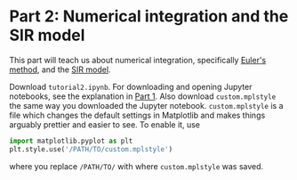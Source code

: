 # Part 2: Numerical integration and the SIR model

This part will teach us about numerical integration, specifically [Euler's method](https://en.wikipedia.org/wiki/Euler_method), and the [SIR model](https://en.wikipedia.org/wiki/Compartmental_models_in_epidemiology#The_SIR_model_without_vital_dynamics).

Download `tutorial2.ipynb`.
For downloading and opening Jupyter notebooks, see the explanation in [Part 1](https://github.com/StatPhysBio/biophysics/blob/main/part1/README.md#downloading-a-jupyter-notebook).
Also download `custom.mplstyle` the same way you downloaded the Jupyter notebook.
`custom.mplstyle` is a file which changes the default settings in Matplotlib and makes things arguably prettier and easier to see.
To enable it, use

```python
import matplotlib.pyplot as plt
plt.style.use('/PATH/TO/custom.mplstyle')
```

where you replace `/PATH/TO/` with where `custom.mplstyle` was saved.
